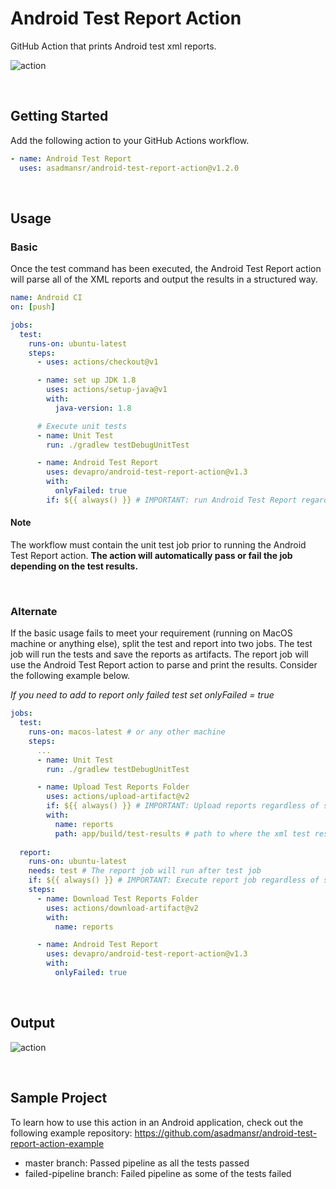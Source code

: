 # Android Test Report Action

GitHub Action that prints Android test xml reports.

![action](./images/promo.png)

<br>

## Getting Started

Add the following action to your GitHub Actions workflow.

```yml
- name: Android Test Report
  uses: asadmansr/android-test-report-action@v1.2.0
```

<br>

## Usage

### Basic

Once the test command has been executed, the Android Test Report action will parse all of the XML reports and output the results in a structured way.

```yml
name: Android CI
on: [push]

jobs:
  test:
    runs-on: ubuntu-latest
    steps:
      - uses: actions/checkout@v1

      - name: set up JDK 1.8
        uses: actions/setup-java@v1
        with:
          java-version: 1.8

      # Execute unit tests
      - name: Unit Test
        run: ./gradlew testDebugUnitTest

      - name: Android Test Report
        uses: devapro/android-test-report-action@v1.3
        with:
          onlyFailed: true
        if: ${{ always() }} # IMPORTANT: run Android Test Report regardless
```
#### Note
The workflow must contain the unit test job prior to running the Android Test Report action. **The action will automatically pass or fail the job depending on the test results.**

<br>

### Alternate

If the basic usage fails to meet your requirement (running on MacOS machine or anything else), split the test and report into two jobs. The test job will run the tests and save the reports as artifacts. The report job will use the Android Test Report action to parse and print the results. Consider the following example below.

*If you need to add to report only failed test set onlyFailed = true*

```yml
jobs:
  test:
    runs-on: macos-latest # or any other machine
    steps:
      ...
      - name: Unit Test
        run: ./gradlew testDebugUnitTest

      - name: Upload Test Reports Folder
        uses: actions/upload-artifact@v2
        if: ${{ always() }} # IMPORTANT: Upload reports regardless of status
        with:
          name: reports
          path: app/build/test-results # path to where the xml test results are stored
        
  report:
    runs-on: ubuntu-latest
    needs: test # The report job will run after test job
    if: ${{ always() }} # IMPORTANT: Execute report job regardless of status
    steps:
      - name: Download Test Reports Folder
        uses: actions/download-artifact@v2
        with:
          name: reports

      - name: Android Test Report
        uses: devapro/android-test-report-action@v1.3
        with:
          onlyFailed: true
```

<br>

## Output

![action](./images/output.png)

<br>

## Sample Project

To learn how to use this action in an Android application, check out the following example repository:
https://github.com/asadmansr/android-test-report-action-example

- master branch: Passed pipeline as all the tests passed
- failed-pipeline branch: Failed pipeline as some of the tests failed
